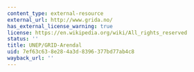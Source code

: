 ```yaml
---
content_type: external-resource
external_url: http://www.grida.no/
has_external_license_warning: true
license: https://en.wikipedia.org/wiki/All_rights_reserved
status: ''
title: UNEP/GRID-Arendal
uid: 7ef63c63-8e28-4a3d-8396-377bd77ab4c8
wayback_url: ''
---
```

